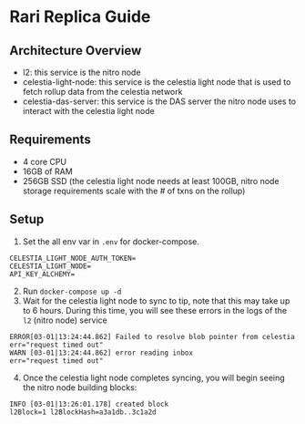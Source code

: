 # Rari Replica Guide

## Architecture Overview

- l2: this service is the nitro node
- celestia-light-node: this service is the celestia light node that is used to fetch rollup data from the celestia network
- celestia-das-server: this service is the DAS server the nitro node uses to interact with the celestia light node

## Requirements

- 4 core CPU
- 16GB of RAM
- 256GB SSD (the celestia light node needs at least 100GB, nitro node storage requirements scale with the # of txns on the rollup)

## Setup

1. Set the all env var in `.env` for docker-compose.
```CELESTIA_KEYNAME=
CELESTIA_LIGHT_NODE_AUTH_TOKEN=
CELESTIA_LIGHT_NODE=
API_KEY_ALCHEMY=
```
2. Run `docker-compose up -d`
3. Wait for the celestia light node to sync to tip, note that this may take up to 6 hours. During this time, you will see these errors in the logs of the `l2` (nitro node) service

```
ERROR[03-01|13:24:44.862] Failed to resolve blob pointer from celestia err="request timed out"
WARN [03-01|13:24:44.862] error reading inbox                      err="request timed out"
```

4. Once the celestia light node completes syncing, you will begin seeing the nitro node building blocks:

```
INFO [03-01|13:26:01.178] created block                            l2Block=1 l2BlockHash=a3a1db..3c1a2d
```